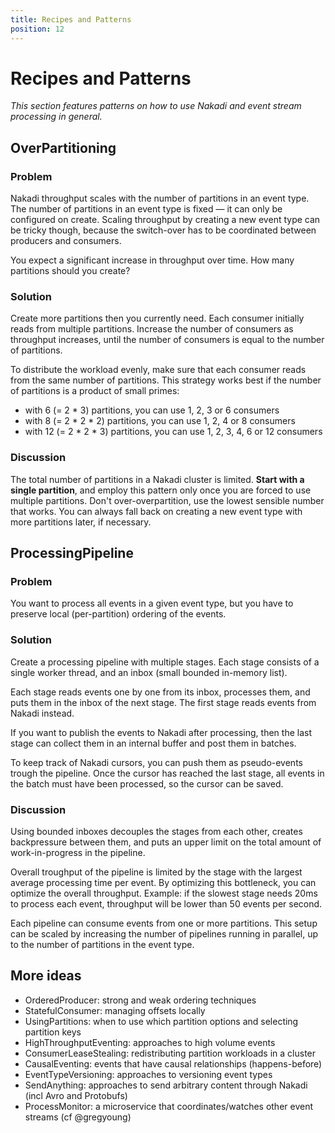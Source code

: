 ```yaml
---
title: Recipes and Patterns
position: 12
---
```


# Recipes and Patterns

_This section features patterns on how to use Nakadi and event stream processing in general._


## OverPartitioning

### Problem

Nakadi throughput scales with the number of partitions in an event type. The number of partitions in an event type is fixed &mdash; it can only be configured on create. Scaling throughput by creating a new event type can be tricky though, because the switch-over has to be coordinated between producers and consumers.

You expect a significant increase in throughput over time. How many partitions should you create?

### Solution

Create more partitions then you currently need. Each consumer initially reads from multiple partitions. Increase the number of consumers as throughput increases, until the number of consumers is equal to the number of partitions.

To distribute the workload evenly, make sure that each consumer reads from the same number of partitions. This strategy works best if the number of partitions is a product of small primes:

 - with 6 (= 2 * 3) partitions, you can use 1, 2, 3 or 6 consumers
 - with 8 (= 2 * 2 * 2) partitions, you can use 1, 2, 4 or 8 consumers
 - with 12 (= 2 * 2 * 3) partitions, you can use 1, 2, 3, 4, 6 or 12 consumers

### Discussion

The total number of partitions in a Nakadi cluster is limited. **Start with a single partition**, and employ this pattern only once you are forced to use multiple partitions. Don't over-overpartition, use the lowest sensible number that works. You can always fall back on creating a new event type with more partitions later, if necessary.



## ProcessingPipeline

### Problem

You want to process all events in a given event type, but you have to preserve local (per-partition) ordering of the events.

### Solution

Create a processing pipeline with multiple stages. Each stage consists of a single worker thread, and an inbox (small bounded in-memory list).

Each stage reads events one by one from its inbox, processes them, and puts them in the inbox of the next stage. The first stage reads events from Nakadi instead.

If you want to publish the events to Nakadi after processing, then the last stage can collect them in an internal buffer and post them in batches.

To keep track of Nakadi cursors, you can push them as pseudo-events trough the pipeline. Once the cursor has reached the last stage, all events in the batch must have been processed, so the cursor can be saved.

### Discussion

Using bounded inboxes decouples the stages from each other, creates backpressure between them, and puts an upper limit on the total amount of work-in-progress in the pipeline.

Overall troughput of the pipeline is limited by the stage with the largest average processing time per event. By optimizing this bottleneck, you can optimize the overall throughput. Example: if the slowest stage needs 20ms to process each event, throughput will be lower than 50 events per second.

Each pipeline can consume events from one or more partitions. This setup can be scaled by increasing the number of pipelines running in parallel, up to the number of partitions in the event type.



## More ideas

 - OrderedProducer: strong and weak ordering techniques
 - StatefulConsumer: managing offsets locally
 - UsingPartitions: when to use which partition options and selecting partition keys
 - HighThroughputEventing: approaches to high volume events
 - ConsumerLeaseStealing: redistributing partition workloads in a cluster
 - CausalEventing: events that have causal relationships (happens-before)
 - EventTypeVersioning: approaches to versioning event types
 - SendAnything: approaches to send arbitrary content through Nakadi (incl Avro and Protobufs)
 - ProcessMonitor: a microservice that coordinates/watches other event streams (cf @gregyoung)
